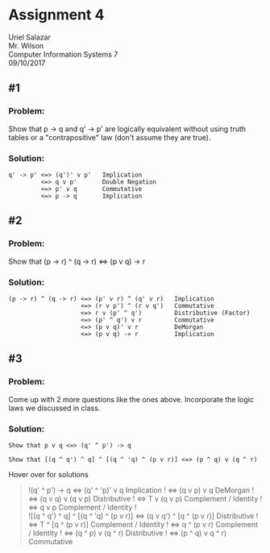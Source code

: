 # Assignment 4
Uriel Salazar  
Mr. Wilson  
Computer Information Systems 7  
09/10/2017

## &#35;1

### Problem:

Show that p -> q and q' -> p' are logically equivalent without using truth tables or a "contrapositive" law (don't assume they are true).

### Solution:

```
q' -> p' <=> (q')' v p'   Implication
         <=> q v p'       Double Negation
         <=> p' v q       Commutative
         <=> p -> q       Implication
```

## &#35;2

### Problem:

Show that (p -> r) ^ (q -> r) <=> (p v q) -> r

### Solution:

```
(p -> r) ^ (q -> r) <=> (p' v r) ^ (q' v r)   Implication
                    <=> (r v p') ^ (r v q')   Commutative
                    <=> r v (p' ^ q')         Distributive (Factor)
                    <=> (p' ^ q') v r         Commutative
                    <=> (p v q)' v r          DeMorgan
                    <=> (p v q) -> r          Implication
```

## &#35;3

### Problem:

Come up with 2 more questions like the ones above. Incorporate the logic laws we discussed in class.

### Solution:

```
Show that p v q <=> (q' ^ p') -> q

Show that [(q ^ q') ^ q] ^ [(q ^ 'q) ^ (p v r)] <=> (p ^ q) v (q ^ r)
```

Hover over for solutions

>!(q' ^ p') -> q <=> (q' ^ 'p)' v q      Implication
>!               <=> (q v p) v q         DeMorgan
>!               <=> (q v q) v (q v p)   Distributive
>!               <=> T v (q v p)         Complement / Identity
>!               <=> q v p               Complement / Identity
>!               
>![(q ^ q') ^ q] ^ [(q ^ 'q) ^ (p v r)] <=> (q v q') ^ [q ^ (p v r)]   Distributive
>!                                      <=> T ^ [q ^ (p v r)]          Complement / Identity
>!                                      <=> q ^ (p v r)                Complement / Identity
>!                                      <=> (q ^ p) v (q ^ r)          Distributive
>!                                      <=> (p ^ q) v q ^ r)           Commutative



